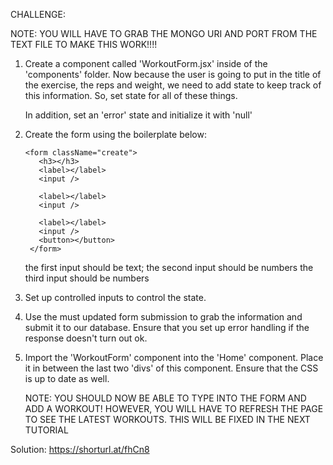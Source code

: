 CHALLENGE:

NOTE: YOU WILL HAVE TO GRAB THE MONGO URI AND PORT FROM THE TEXT FILE TO MAKE THIS WORK!!!!

1. Create a component called 'WorkoutForm.jsx' inside of the 'components' folder.  Now
   because the user is going to put in the title of the exercise, the reps and weight, we
   need to add state to keep track of this information.  So, set state for all of these
   things.

   In addition, set an 'error' state and initialize it with 'null'

2. Create the form using the boilerplate below:

   ```
   <form className="create">
      <h3></h3>
      <label></label>
      <input />

      <label></label>
      <input />

      <label></label>
      <input />
      <button></button>
    </form>
    ```
    the first input should be text;
    the second input should be numbers
    the third input should be numbers

3. Set up controlled inputs to control the state.

4. Use the must updated form submission to grab the information and submit it to our
   database.  Ensure that you set up error handling if the response doesn't turn out ok.

5. Import the 'WorkoutForm' component into the 'Home' component.  Place it in between the last
   two 'divs' of this component.  Ensure that the CSS is up to date as well.

   NOTE:  YOU SHOULD NOW BE ABLE TO TYPE INTO THE FORM AND ADD A WORKOUT!  HOWEVER, YOU 
          WILL HAVE TO REFRESH THE PAGE TO SEE THE LATEST WORKOUTS.  THIS WILL BE FIXED IN
          THE NEXT TUTORIAL


Solution: https://shorturl.at/fhCn8
